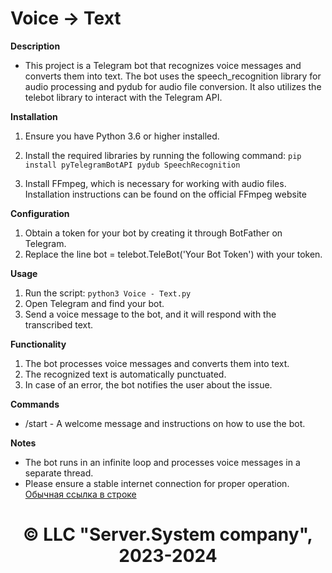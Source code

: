 # Voice -> Text
**Description**
 - This project is a Telegram bot that recognizes voice messages and converts them into text. The bot uses the speech_recognition library for audio processing and pydub for audio file conversion. It also utilizes the telebot library to interact with the Telegram API.

**Installation**
1. Ensure you have Python 3.6 or higher installed.

2. Install the required libraries by running the following command:
```pip install pyTelegramBotAPI pydub SpeechRecognition```
3. Install FFmpeg, which is necessary for working with audio files. Installation instructions can be found on the <a src="https://ffmpeg.org/download.html">official FFmpeg website</a>

**Configuration**
1. Obtain a token for your bot by creating it through BotFather on Telegram.
2. Replace the line bot = telebot.TeleBot('Your Bot Token') with your token.

**Usage**
1. Run the script: ```python3 Voice - Text.py```
2. Open Telegram and find your bot.
3. Send a voice message to the bot, and it will respond with the transcribed text.

**Functionality**
1. The bot processes voice messages and converts them into text.
2. The recognized text is automatically punctuated.
3. In case of an error, the bot notifies the user about the issue.

**Commands**
 - /start - A welcome message and instructions on how to use the bot.

**Notes**
 - The bot runs in an infinite loop and processes voice messages in a separate thread.
 - Please ensure a stable internet connection for proper operation.
[Обычная ссылка в строке](https://www.google.com)
<div align="center"><h1>© LLC "<a src="https://www.serversys.ru">Server.System company</a>", 2023-2024</h1></div>
